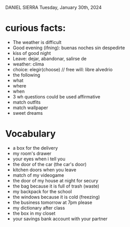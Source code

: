 DANIEL SIERRA
Tuesday, January 30th, 2024

# curious facts:
- The weather is difficult
- Good evening (ifning): buenas noches sin despedirte
- kiss of good night
- Leave: dejar, abandonar, salirse de
- weather: clima
- choice: elegir(choose) // free will: libre alvedrio
- the following
- what
- where
- when
- 3 wh questions could be used affirmative
- match outfits
- match wallpaper
- sweet dreams

# Vocabulary
- a box for the delivery
- my room's drawer
- your eyes when i tell you
- the door of the car (the car's door)
- kitchen doors when you leave
- match of my videogame
- the door of my house at night for secury
- the bag because it is full of trash (waste)
- my backpack for the school
- the windows because it is cold (freezing)
- the business tomorrow at 7pm please
- my dictionary after class
- the box in my closet
- your savings bank account with your partner
